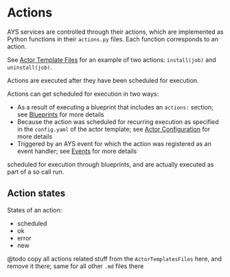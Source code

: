 # Actions

AYS services are controlled through their actions, which are implemented as Python functions in their `actions.py` files. Each function corresponds to an action.

See [Actor Template Files](../ActorTemplateFiles/Actor.md) for an example of two actions: `install(job)` and `uninstall(job)`.

Actions are executed after they have been scheduled for execution.

Actions can get scheduled for execution in two ways:
- As a result of executing a blueprint that includes an `actions:` section; see [Blueprints](Blueprints.md) for more details
- Because the action was scheduled for recurring execution as specified in the `config.yaml` of the actor template; see [Actor Configuration](../ActorTemplateFiles/Config.md) for more details
- Triggered by an AYS event for which the action was registered as an event handler; see [Events](Events.md) for more details


scheduled for execution through blueprints, and are actually executed as part of a so call run.


## Action states

States of an action:

- scheduled
- ok
- error
- new

@todo copy all actions related stuff from the `ActorTemplatesFiles` here, and remove it there; same for all other `.md` files there
